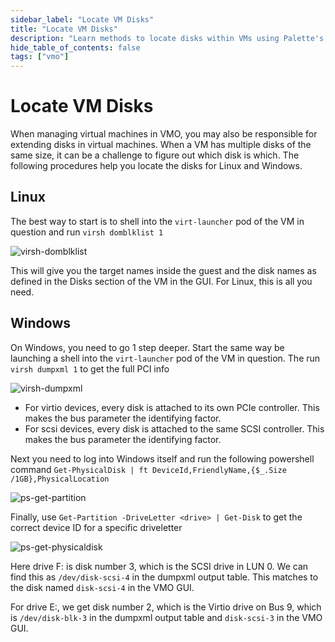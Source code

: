 ```yaml
---
sidebar_label: "Locate VM Disks"
title: "Locate VM Disks"
description: "Learn methods to locate disks within VMs using Palette's Virtual Machine Orchestrator"
hide_table_of_contents: false
tags: ["vmo"]
---
```


# Locate VM Disks

When managing virtual machines in VMO, you may also be responsible for extending disks in virtual machines. When a VM has multiple disks of the same size, it can be a challenge to figure out which disk is which. The following procedures help you locate the disks for Linux and Windows.

## Linux

The best way to start is to shell into the `virt-launcher` pod of the VM in question and run `virsh domblklist 1`

![virsh-domblklist](/locate-vm-disks-images/virsh-domblklist.webp)

This will give you the target names inside the guest and the disk names as defined in the Disks section of the VM in the GUI. For Linux, this is all you need.

## Windows
On Windows, you need to go 1 step deeper. Start the same way be launching a shell into the `virt-launcher` pod of the VM in question. The run `virsh dumpxml 1` to get the full PCI info

![virsh-dumpxml](/locate-vm-disks-images/virsh-dumpxml.webp)

- For virtio devices, every disk is attached to its own PCIe controller. This makes the bus parameter the identifying factor.
- For scsi devices, every disk is attached to the same SCSI controller. This makes the bus parameter the identifying factor.

Next you need to log into Windows itself and run the following powershell command
`Get-PhysicalDisk | ft DeviceId,FriendlyName,{$_.Size /1GB},PhysicalLocation`

![ps-get-partition](/locate-vm-disks-images/ps-get-partition.webp)

Finally, use `Get-Partition -DriveLetter <drive> | Get-Disk` to get the correct device ID for a specific driveletter

![ps-get-physicaldisk](/locate-vm-disks-images/ps-get-physicaldisk.webp)

Here drive F: is disk number 3, which is the SCSI drive in LUN 0. We can find this as `/dev/disk-scsi-4` in
the dumpxml output table. This matches to the disk named `disk-scsi-4` in the VMO GUI.

For drive E:, we get disk number 2, which is the Virtio drive on Bus 9, which is `/dev/disk-blk-3` in the dumpxml
output table and `disk-scsi-3` in the VMO GUI.
